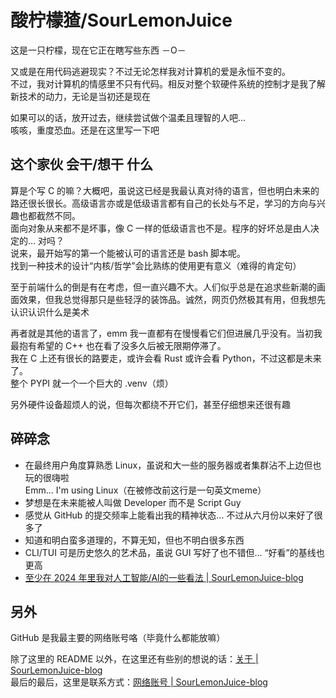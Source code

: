 # 酸柠檬猹/SourLemonJuice

这是一只柠檬，现在它正在瞎写些东西 －O－

又或是在用代码逃避现实？不过无论怎样我对计算机的爱是永恒不变的。\
不过，我对计算机的情感里不只有代码。相反对整个软硬件系统的控制才是我了解新技术的动力，无论是当初还是现在

如果可以的话，放开过去，继续尝试做个温柔且理智的人吧...\
咳咳，重度恐血。还是在这里写一下吧

## 这个家伙 会干/想干 什么

算是个写 C 的嘛？大概吧，虽说这已经是我最认真对待的语言，但也明白未来的路还很长很长。高级语言亦或是低级语言都有自己的长处与不足，学习的方向与兴趣也都截然不同。\
面向对象从来都不是坏事，像 C 一样的低级语言也不是。程序的好坏总是由人决定的... 对吗？\
说来，最开始写的第一个能被认可的语言还是 bash 脚本呢。\
找到一种技术的设计“内核/哲学”会比熟练的使用更有意义（难得的肯定句）

至于前端什么的倒是有在考虑，但一直兴趣不大。人们似乎总是在追求些新潮的画面效果，但我总觉得那只是些轻浮的装饰品。诚然，网页仍然极其有用，但我想先认识认识什么是美术

再者就是其他的语言了，emm 我一直都有在慢慢看它们但进展几乎没有。当初我最抱有希望的 C++ 也在看了没多久后被无限期停滞了。\
我在 C 上还有很长的路要走，或许会看 Rust 或许会看 Python，不过这都是未来了。\
整个 PYPI 就一个一个巨大的 .venv（烦）

另外硬件设备超烦人的说，但每次都绕不开它们，甚至仔细想来还很有趣

## 碎碎念

- 在最终用户角度算熟悉 Linux，虽说和大一些的服务器或者集群沾不上边但也玩的很嗨啦\
  Emm... I'm using Linux（在被修改前这行是一句英文meme）
- 梦想是在未来能被人叫做 Developer 而不是 Script Guy
- 感觉从 GitHub 的提交频率上能看出我的精神状态... 不过从六月份以来好了很多了
- 知道和明白蛮多道理的，不算无知，但也不明白很多东西
- CLI/TUI 可是历史悠久的艺术品，虽说 GUI 写好了也不错但... “好看”的基线也更高
- [至少在 2024 年里我对人工智能/AI的一些看法 | SourLemonJuice-blog](https://sourlemonjuice.github.io/SourLemonJuice-blog/posts2/2024/07/ai-for-me)

## 另外

GitHub 是我最主要的网络账号咯（毕竟什么都能放嘛）

除了这里的 README 以外，在这里还有些别的想说的话：[关于 | SourLemonJuice-blog](https://sourlemonjuice.github.io/SourLemonJuice-blog/about)\
最后的最后，这里是联系方式：[网络账号 | SourLemonJuice-blog](https://sourlemonjuice.github.io/SourLemonJuice-blog/about/contact)
